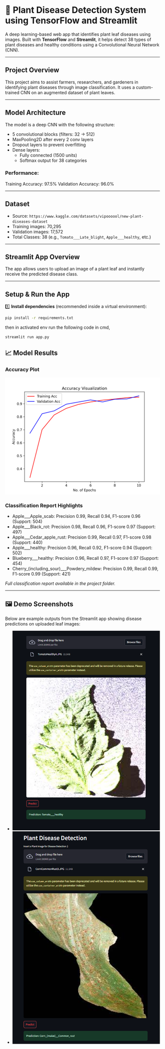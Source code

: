 # 🌿 Plant Disease Detection System using TensorFlow and Streamlit

A deep learning-based web app that identifies plant leaf diseases using images. Built with **TensorFlow** and **Streamlit**, it helps detect 38 types of plant diseases and healthy conditions using a Convolutional Neural Network (CNN).

---

## Project Overview

This project aims to assist farmers, researchers, and gardeners in identifying plant diseases through image classification. It uses a custom-trained CNN on an augmented dataset of plant leaves.

---

## Model Architecture

The model is a deep CNN with the following structure:

- 5 convolutional blocks (filters: 32 → 512)
- MaxPooling2D after every 2 conv layers
- Dropout layers to prevent overfitting
- Dense layers:
  - Fully connected (1500 units)
  - Softmax output for 38 categories

### Performance:
Training Accuracy:    97.5% 
Validation Accuracy: 96.0% 

---

## Dataset

- Source: `https://www.kaggle.com/datasets/vipoooool/new-plant-diseases-dataset`
- Training images: 70,295  
- Validation images: 17,572  
- Total Classes: 38 (e.g., `Tomato___Late_blight`, `Apple___healthy`, etc.)

---

## Streamlit App Overview

The app allows users to upload an image of a plant leaf and instantly receive the predicted disease class.

---

## Setup & Run the App

1️⃣ **Install dependencies** (recommended inside a virtual environment):
```bash
pip install -r requirements.txt
```

then in activated env run the following code in cmd,
```bash
streamlit run app.py
```

## 📈 Model Results

### Accuracy Plot  
![Accuracy Plot](AccuracyPlot/accuracy_plot2.png)

### Classification Report Highlights

- Apple___Apple_scab: Precision 0.99, Recall 0.94, F1-score 0.96 (Support: 504)  
- Apple___Black_rot: Precision 0.98, Recall 0.96, F1-score 0.97 (Support: 497)  
- Apple___Cedar_apple_rust: Precision 0.99, Recall 0.97, F1-score 0.98 (Support: 440)  
- Apple___healthy: Precision 0.96, Recall 0.92, F1-score 0.94 (Support: 502)  
- Blueberry___healthy: Precision 0.96, Recall 0.97, F1-score 0.97 (Support: 454)  
- Cherry_(including_sour)___Powdery_mildew: Precision 0.99, Recall 0.99, F1-score 0.99 (Support: 421)  

*Full classification report available in the project folder.*

---

## 🖼️ Demo Screenshots

Below are example outputs from the Streamlit app showing disease predictions on uploaded leaf images:

- ![Streamlit Output 1](Result_Img/result.PNG)  
- ![Streamlit Output 2](Result_Img/result1.PNG)  
